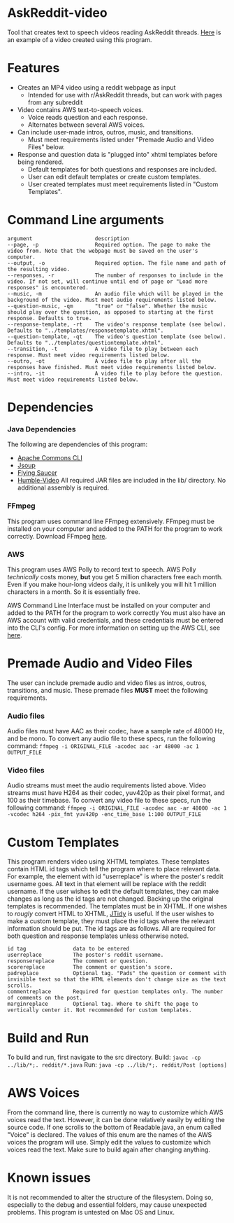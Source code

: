 # AskReddit-video
Tool that creates text to speech videos reading AskReddit threads.
[Here](https://youtu.be/SPimTa8fwl4) is an example of a video created using this program.

# Features
* Creates an MP4 video using a reddit webpage as input
	* Intended for use with r/AskReddit threads, but can work with pages from any subreddit
* Video contains AWS text-to-speech voices.
	* Voice reads question and each response.
	* Alternates between several AWS voices.
* Can include user-made intros, outros, music, and transitions.
	* Must meet requirements listed under "Premade Audio and Video Files" below.
* Response and question data is "plugged into" xhtml templates before being rendered.
	* Default templates for both questions and responses are included.
	* User can edit default templates or create custom templates.
	* User created templates must meet requirements listed in "Custom Templates".

# Command Line arguments
```
argument                    description
--page, -p                  Required option. The page to make the video from. Note that the webpage must be saved on the user's computer.
--output, -o                Required option. The file name and path of the resulting video.
--responses, -r             The number of responses to include in the video. If not set, will continue until end of page or "Load more responses" is encountered.
--music, -m                 An audio file which will be played in the background of the video. Must meet audio requirements listed below.
--question-music, -qm       "true" or "false". Whether the music should play over the question, as opposed to starting at the first response. Defaults to true.
--response-template, -rt    The video's response template (see below). Defaults to "../templates/responsetemplate.xhtml".
--question-template, -qt    The video's question template (see below). Defaults to "../templates/questiontemplate.xhtml".
--transition, -t            A video file to play between each response. Must meet video requirements listed below.
--outro, -ot                A video file to play after all the responses have finished. Must meet video requirements listed below.
--intro, -it                A video file to play before the question. Must meet video requirements listed below.

```

# Dependencies
### Java Dependencies
The following are dependencies of this program:
* [Apache Commons CLI](https://commons.apache.org/proper/commons-cli/)
* [Jsoup](https://jsoup.org/)
* [Flying Saucer](https://github.com/flyingsaucerproject/flyingsaucer)
* [Humble-Video](https://github.com/artclarke/humble-video)
All required JAR files are included in the lib/ directory. No additional assembly is required.

### FFmpeg
This program uses command line FFmpeg extensively.
FFmpeg must be installed on your computer and added to the PATH for the program to work correctly.
Download FFmpeg [here](https://ffmpeg.org/download.html).

### AWS
This program uses AWS Polly to record text to speech.
AWS Polly *technically* costs money, **but** you get 5 million characters free each month.
Even if you make hour-long videos daily, it is unlikely you will hit 1 million characters in a month.
So it is essentially free.

AWS Command Line Interface must be installed on your computer and added to the PATH for the program to work correctly
You must also have an AWS account with valid credentials, and these credentials must be entered into the CLI's config.
For more information on setting up the AWS CLI, see [here](https://docs.aws.amazon.com/cli/latest/userguide/cli-chap-welcome.html).

# Premade Audio and Video Files
The user can include premade audio and video files as intros, outros, transitions, and music.
These premade files **MUST** meet the following requirements.

### Audio files
Audio files must have AAC as their codec, have a sample rate of 48000 Hz, and be mono.
To convert any audio file to these specs, run the following command:
`ffmpeg -i ORIGINAL_FILE -acodec aac -ar 48000 -ac 1 OUTPUT_FILE `

### Video files
Audio streams must meet the audio requirements listed above.
Video streams must have H264 as their codec, yuv420p as their pixel format, and 100 as their timebase.
To convert any video file to these specs, run the following command:
`ffmpeg -i ORIGINAL_FILE -acodec aac -ar 48000 -ac 1 -vcodec h264 -pix_fmt yuv420p -enc_time_base 1:100 OUTPUT_FILE`

# Custom Templates
This program renders video using XHTML templates.
These templates contain HTML id tags which tell the program where to place relevant data.
For example, the element with id "userreplace" is where the poster's reddit username goes. All text in that element will be replace with the reddit username.
If the user wishes to edit the default templates, they can make changes as long as the id tags are not changed. Backing up the original templates is recommended.
The templates must be in XHTML. If one wishes to *rougly* convert HTML to XHTML, [JTidy](http://jtidy.sourceforge.net/) is useful.
If the user wishes to make a custom template, they must place the id tags where the relevant information should be put.
The id tags are as follows. All are required for both question and response templates unless otherwise noted.
``` 
id tag               data to be entered
userreplace          The poster's reddit username.
responsereplace      The comment or question.
scorereplace         The comment or question's score.
padreplace           Optional tag. "Pads" the question or comment with invisible text so that the HTML elements don't change size as the text scrolls.
commentreplace       Required for question templates only. The number of comments on the post.
marginreplace        Optional tag. Where to shift the page to vertically center it. Not recommended for custom templates.
```

# Build and Run
To build and run, first navigate to the src directory.
Build:
`javac -cp ../lib/*;. reddit/*.java`
Run:
`java -cp ../lib/*;. reddit/Post [options]`

# AWS Voices
From the command line, there is currently no way to customize which AWS voices read the text.
However, it can be done relatively easily by editing the source code.
If one scrolls to the bottom of Readable.java, an enum called "Voice" is declared.
The values of this enum are the names of the AWS voices the program will use.
Simply edit the values to customize which voices read the text. Make sure to build again after changing anything.

# Known issues
It is not recommended to alter the structure of the filesystem. Doing so, especially to the debug and essential folders, may cause unexpected problems.
This program is untested on Mac OS and Linux.
